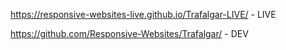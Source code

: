 https://responsive-websites-live.github.io/Trafalgar-LIVE/ - LIVE

https://github.com/Responsive-Websites/Trafalgar/ - DEV
